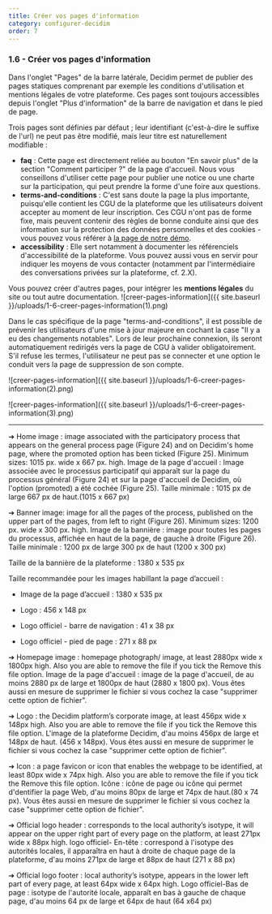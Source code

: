 ```yaml
---
title: Créer vos pages d'information 
category: configurer-decidim
order: 7
---
```

### 1.6 - Créer vos pages d'information

Dans l'onglet "Pages" de la barre latérale, Decidim permet de publier des pages statiques comprenant par exemple les conditions d'utilisation et mentions légales de votre plateforme. Ces pages sont toujours accessibles depuis l'onglet "Plus d'information" de la barre de navigation et dans le pied de page. 

Trois pages sont définies par défaut ; leur identifiant (c'est-à-dire le suffixe de l'url) ne peut pas être modifié, mais leur titre est naturellement modifiable : 
* **faq** : Cette page est directement reliée au bouton "En savoir plus" de la section "Comment participer ?" de la page d'accueil. Nous vous conseillons d'utiliser cette page pour publier une notice ou une charte sur la participation, qui peut prendre la forme d'une foire aux questions.
* **terms-and-conditions** : C'est sans doute la page la plus importante, puisqu'elle contient les CGU de la plateforme que les utilisateurs doivent accepter au moment de leur inscription. Ces CGU n'ont pas de forme fixe, mais peuvent contenir des règles de bonne conduite ainsi que des information sur la protection des données personnelles et des cookies - vous pouvez vous référer à [la page de notre démo](https://demo.decidim.opensourcepolitics.eu/pages/terms-and-conditions). 
* **accessibility** : Elle sert notamment à documenter les référenciels d'accessibilité de la plateforme. Vous pouvez aussi vous en servir pour indiquer les moyens de vous contacter (notamment par l'intermédiaire des conversations privées sur la plateforme, cf. 2.X). 

Vous pouvez créer d'autres pages, pour intégrer les **mentions légales** du site ou tout autre documentation.
![creer-pages-information]({{ site.baseurl }}/uploads/1-6-creer-pages-information(1).png)

Dans le cas spécifique de la page "terms-and-conditions", il est possible de prévenir les utilisateurs d'une mise à jour majeure en cochant la case "Il y a eu des changements notables". Lors de leur prochaine connexion, ils seront automatiquement redirigés vers la page de CGU à valider obligatoirement. S'il refuse les termes, l'utilisateur ne peut pas se connecter et une option le conduit vers la page de suppression de son compte. 

![creer-pages-information]({{ site.baseurl }}/uploads/1-6-creer-pages-information(2).png)

![creer-pages-information]({{ site.baseurl }}/uploads/1-6-creer-pages-information(3).png)

--- 

➔ Home image : image associated with the participatory process that appears
on the general process page (Figure 24) and on Decidim's home page, where the promoted option has been ticked (Figure 25). Minimum sizes: 1015 px. wide x 667 px. high.
Image de la page d'accueil : Image associée avec le processus participatif qui apparaît sur la page du processus général (Figure 24) et sur la page d'accueil de Decidim, où l'option (promoted) a été cochée (Figure 25). Taille minimale : 1015 px de large 667 px de haut.(1015 x 667 px)

➔ Banner image: image for all the pages of the process, published on the upper part of the pages, from left to right (Figure 26). Minimum sizes: 1200
px. wide x 300 px. high.
Image de la bannière : image pour toutes les pages du processus, affichée en haut de la page, de gauche à droite (Figure 26). Taille minimale : 1200 px de large 300 px de haut (1200 x 300 px)

Taille de la bannière de la plateforme : 1380 x 535 px

Taille recommandée pour les images habillant la page d’accueil : 

*   Image de la page d’accueil : 1380 x 535 px

*   Logo : 456 x 148 px

*   Logo officiel - barre de navigation : 41 x 38 px

*   Logo officiel - pied de page : 271 x 88 px 

➔ Homepage image : homepage photograph/ image, at least 2880px wide x 1800px high. Also you are able to remove the file if you tick the Remove this file option.
Image de la page d'accueil : image de la page d'accueil, de au moins 2880 px de large et 1800px de haut (2880 x 1800 px). Vous êtes aussi en mesure de supprimer le fichier si vous cochez la case "supprimer cette option de fichier".

➔ Logo : the Decidim platform’s corporate image, at least 456px wide x 148px
high. Also you are able to remove the file if you tick the Remove this file
option.
L'image de la plateforme Decidim, d'au moins 456px de large et 148px de haut. (456 x 148px). Vous êtes aussi en mesure de supprimer le fichier si vous cochez la case "supprimer cette option de fichier".

➔ Icon : a page favicon or icon that enables the webpage to be identified, at
least 80px wide x 74px high. Also you are able to remove the file if you tick
the Remove this file option.
Icône : icône de page ou icône qui permet d'dentifier la page Web, d'au moins 80px de large et 74px de haut.(80 x 74 px). Vous êtes aussi en mesure de supprimer le fichier si vous cochez la case "supprimer cette option de fichier".

➔ Official logo header : corresponds to the local authority’s isotype, it will
appear on the upper right part of every page on the platform, at least 271px
wide x 88px high.
logo officiel- En-tête : correspond à l'isotype des autorités locales, il apparaîtra en haut à droite de chaque page de la plateforme, d'au moins 271px de large et 88px de haut (271 x 88 px)

➔ Official logo footer : local authority’s isotype, appears in the lower left part
of every page, at least 64px wide x 64px high.
Logo officiel-Bas de page : isotype de l'autorité locale, apparaît en bas à gauche de chaque page, d'au moins 64 px de large et 64px de haut (64 x64 px)
